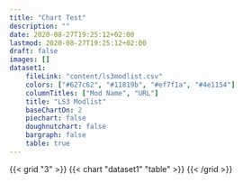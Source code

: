 ```yaml
---
title: "Chart Test"
description: ""
date: 2020-08-27T19:25:12+02:00
lastmod: 2020-08-27T19:25:12+02:00
draft: false
images: []
dataset1:
    fileLink: "content/ls3modlist.csv"
    colors: ["#627c62", "#11819b", "#ef7f1a", "#4e1154"]
    columnTitles: ["Mod Name", "URL"]
    title: "LS3 Modlist"
    baseChartOn: 2
    piechart: false
    doughnutchart: false
    bargraph: false
    table: true
---
```



{{< grid "3" >}} {{< chart "dataset1" "table" >}} {{< /grid >}}